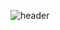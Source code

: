 ![header](https://capsule-render.vercel.app/api?type=waving&color=gradient&customColorList=0,2,2,5,30&height=300&section=header&text=Jin%20Young%20Hwa%20&fontSize=90&fontColor=ffffff&animation=fadeIn&desc=PM%20Webplan&fontAlignY=40&descSize=20&descAlign=72)